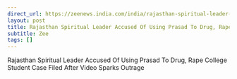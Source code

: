 ```yaml
---
direct_url: https://zeenews.india.com/india/rajasthan-spiritual-leader-baba-balaknath-sikar-accused-of-using-prasad-to-drug-rape-college-student-case-filed-amid-video-sparks-outrage-2809384.html
layout: post
title: Rajasthan Spiritual Leader Accused Of Using Prasad To Drug, Rape College Student  Case Filed After Video Sparks Outrage
subtitle: Zee
tags: []
---
```


Rajasthan Spiritual Leader Accused Of Using Prasad To Drug, Rape College Student  Case Filed After Video Sparks Outrage
